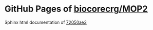 GitHub Pages of [biocorecrg/MOP2](https://github.com/biocorecrg/MOP2.git)
===
Sphinx html documentation of [72050ae3](https://github.com/biocorecrg/MOP2/tree/72050ae36db29c457f13a9a26fcd4caa4b95bf15)
